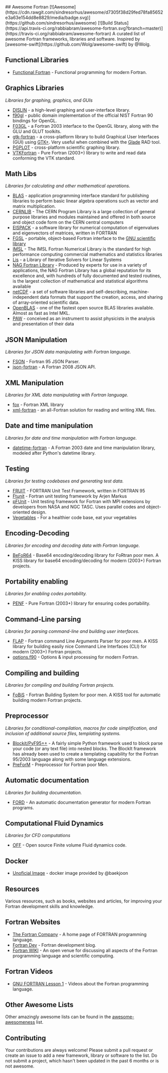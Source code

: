 <div class="github-widget" data-repo="rabbiabram/awesome-fortran"></div>
<script async src="https://pagead2.googlesyndication.com/pagead/js/adsbygoogle.js"></script><ins class="adsbygoogle" style="display:block" data-ad-client="ca-pub-6890694312814945" data-ad-slot="5473692530" data-ad-format="auto"  data-full-width-responsive="true"></ins><script>(adsbygoogle = window.adsbygoogle || []).push({});</script>
## Awesome Fortran [![Awesome](https://cdn.rawgit.com/sindresorhus/awesome/d7305f38d29fed78fa85652e3a63e154dd8e8829/media/badge.svg)](https://github.com/sindresorhus/awesome) [![Build Status](https://api.travis-ci.org/rabbiabram/awesome-fortran.svg?branch=master)](https://travis-ci.org/rabbiabram/awesome-fortran)
A curated list of awesome Fortran frameworks, libraries and software. Inspired by [awesome-swift](https://github.com/Wolg/awesome-swift) by @Wolg.


## Functional Libraries
* [Functional Fortran](https://github.com/wavebitscientific/functional-fortran) - Functional programming for modern Fortran.


## Graphics Libraries
*Libraries for graphing, graphics, and GUIs*

* [DISLIN](http://www.mps.mpg.de/dislin/) - a high-level graphing and user-interface library.
* [f90gl](http://math.nist.gov/f90gl/) - public domain implementation of the official NIST Fortran 90 bindings for OpenGL.
* [F03GL](http://www-stone.ch.cam.ac.uk/pub/f03gl/index.xhtml) - a Fortran 2003 interface to the OpenGL library, along with the GLU and GLUT toolkits.
* [gtk-fortran](https://github.com/jerryd/gtk-fortran/wiki) - a cross-platform library to build Graphical User Interfaces (GUI) using [GTK+](https://www.gtk.org/).  Very useful when combined with the [Glade](https://glade.gnome.org/) RAD tool.
* [PGPLOT](http://www.astro.caltech.edu/~tjp/pgplot/) - cross-platform scientific graphing library.
* [VTKFortran](https://github.com/szaghi/VTKFortran) - Pure Fortran (2003+) library to write and read data conforming the VTK standard.

## Math Libs
*Libraries for calculating and other mathematical operations.*

* [BLAS](http://www.netlib.org/blas/) - application programming interface standard for publishing libraries to perform basic linear algebra operations such as vector and matrix multiplication.
* [CERNLIB](http://cernlib.web.cern.ch/cernlib/) - The CERN Program Library is a large collection of general purpose libraries and modules maintained and offered in both source and object code form on the CERN central computers
* [EISPACK](http://www.netlib.org/eispack/) - a software library for numerical computation of eigenvalues and eigenvectors of matrices, written in FORTRAN
* [FGSL](http://www.lrz.de/services/software/mathematik/gsl/fortran/index.html) - portable, object-based Fortran interface to the [GNU scientific library](http://www.lrz.de/services/software/mathematik/gsl/)
* [IMSL](http://www.roguewave.com/products-services/imsl-numerical-libraries/fortran-libraries) - The IMSL Fortran Numerical Library is the standard for high performance computing commercial mathematics and statistics libraries
* [Lis](http://www.ssisc.org/lis/index.en.html#download) - a Library of Iterative Solvers for Linear Systems
* [NAG Fortran Library](http://www.nag.co.uk/nag-fortran-library) - Produced by experts for use in a variety of applications, the NAG Fortran Library has a global reputation for its excellence and, with hundreds of fully documented and tested routines, is the largest collection of mathematical and statistical algorithms available
* [netCDF](https://github.com/Unidata/netcdf-fortran) - a set of software libraries and self-describing, machine-independent data formats that support the creation, access, and sharing of array-oriented scientific data.
* [OpenBLAS](https://github.com/xianyi/OpenBLAS) - one of the fastest open source BLAS libraries available.  Almost as fast as Intel MKL.
* [PAW](http://paw.web.cern.ch/paw/) - conceived as an instrument to assist physicists in the analysis and presentation of their data

## JSON Manipulation
*Libraries for JSON data manipulating with Fortran language.*

* [FSON](https://github.com/josephalevin/fson) - Fortran 95 JSON Parser.
* [json-fortran](https://github.com/jacobwilliams/json-fortran) - A Fortran 2008 JSON API.

## XML Manipulation
*Libraries for XML data manipulating with Fortran language.*

* [fox](https://github.com/andreww/fox) - Fortran XML library
* [xml-fortran](https://sourceforge.net/projects/xml-fortran/) - an all-Fortran solution for reading and writing XML files.

## Date and time manipulation
*Libraries for date and time manipulation with Fortran language.*

* [datetime-fortran](https://github.com/wavebitscientific/datetime-fortran) - A Fortran 2003 date and time manipulation library, modeled after Python's datetime library.

## Testing
*Libraries for testing codebases and generating test data.*

* [FRUIT](https://sourceforge.net/projects/fortranxunit/) - FORTRAN Unit Test Framework, written in FORTRAN 95
* [Ftunit](http://flibs.sourceforge.net/ftnunit.html) - Fortran unit testing framework by Arjen Markus
* [pFUnit](https://sourceforge.net/projects/pfunit/) - Unit testing framework for Fortran with MPI extensions by developers from NASA and NGC TASC.  Uses parallel codes and object-oriented design.
* [Vegetables](https://gitlab.com/everythingfunctional/vegetables) - For a healthier code base, eat your vegetables

## Encoding-Decoding
*Libraries for encoding and decoding data with Fortran language.*

* [BeFoR64](https://github.com/szaghi/BeFoR64) - Base64 encoding/decoding library for FoRtran poor men. A KISS library for base64 encoding/decoding for modern (2003+) Fortran projects.

## Portability enabling
*Libraries for enabling codes portability.*

* [PENF](https://github.com/szaghi/PENF) - Pure Fortran (2003+) library for ensuring codes portability.

## Command-Line parsing
*Libraries for parsing command-line and building user interfaces.*

* [FLAP](https://github.com/szaghi/FLAP) - Fortran command Line Arguments Parser for poor men. A KISS library for building easily nice Command Line Interfaces (CLI) for modern (2003+) Fortran projects.
* [options.f90](https://github.com/cngilbreth/optionsf90) - Options & input processing for modern Fortran.

## Compiling and building
*Libraries for compiling and building Fortran projects.*

* [FoBiS](https://github.com/szaghi/FoBiS) - Fortran Building System for poor men. A KISS tool for automatic building modern Fortran projects.

## Preprocessor
*Libraries for conditional-compilation, macros for code simplification, and inclusion of additional source files, templating systems.*

* [Blockit/PyF95++](http://blockit.sourceforge.net/) - A fairly simple Python framework used to block parse your code (or any text file) into nested blocks. The BlockIt framework has already been used to create a templating capability for the Fortran 95/2003 language along with some language extensions.
* [PreForM](https://github.com/szaghi/PreForM) - Preprocessor for Fortran poor Men.

## Automatic documentation
*Libraries for building documentation.*

* [FORD](https://github.com/cmacmackin/ford) - An automatic documentation generator for modern Fortran programs.

## Computational Fluid Dynamics
*Libraries for CFD computations*

* [OFF](https://github.com/szaghi/OFF/tree/testing) - Open source Finite volume Fluid dynamics code.

## Docker

* [Unoficial Image](https://hub.docker.com/r/baekjoon/onlinejudge-fortran/) - docker image provided by @baekjoon

## Resources
Various resources, such as books, websites and articles, for improving your Fortran development skills and knowledge.

## Fortran Websites

* [The Fortran Company](http://www.fortran.com/) - A home page of FORTRAN programming language.
* [Fortran Dev](https://fortrandev.wordpress.com/) - Fortran development blog.
* [Fortran WIKI](http://fortranwiki.org/fortran/show/HomePage) - An open venue for discussing all aspects of the Fortran programming language and scientific computing.

## Fortran Videos

* [GNU FORTRAN Lesson 1](https://www.youtube.com/watch?v=qUy8M10uZRU) - Videos about the Fortran programming language.

## Other Awesome Lists

Other amazingly awesome lists can be found in the [awesome-awesomeness](https://github.com/bayandin/awesome-awesomeness) list.

## Contributing

Your contributions are always welcome! Please submit a pull request or create an issue to add a new framework, library or software to the list. Do not submit a project, which hasn't been updated in the past 6 months or is not awesome.